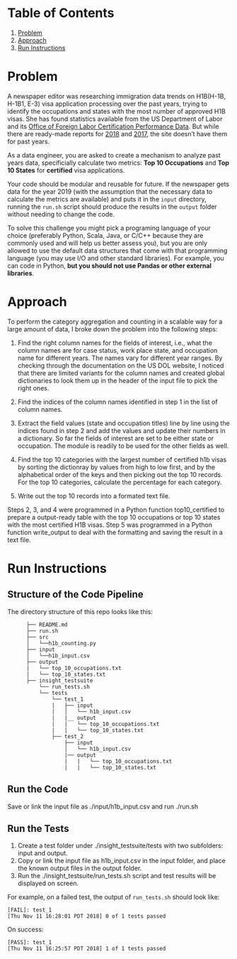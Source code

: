 # Table of Contents
1. [Problem](README.md#problem)
2. [Approach](README.md#approach)
3. [Run Instructions](README.md#run-instructions)

# Problem

A newspaper editor was researching immigration data trends on H1B(H-1B, H-1B1, E-3) visa application processing over the past years, trying to identify the occupations and states with the most number of approved H1B visas. She has found statistics available from the US Department of Labor and its [Office of Foreign Labor Certification Performance Data](https://www.foreignlaborcert.doleta.gov/performancedata.cfm#dis). But while there are ready-made reports for [2018](https://www.foreignlaborcert.doleta.gov/pdf/PerformanceData/2018/H-1B_Selected_Statistics_FY2018_Q4.pdf) and [2017](https://www.foreignlaborcert.doleta.gov/pdf/PerformanceData/2017/H-1B_Selected_Statistics_FY2017.pdf), the site doesn’t have them for past years. 

As a data engineer, you are asked to create a mechanism to analyze past years data, specificially calculate two metrics: **Top 10 Occupations** and **Top 10 States** for **certified** visa applications.

Your code should be modular and reusable for future. If the newspaper gets data for the year 2019 (with the assumption that the necessary data to calculate the metrics are available) and puts it in the `input` directory, running the `run.sh` script should produce the results in the `output` folder without needing to change the code.

To solve this challenge you might pick a programing language of your choice (preferably Python, Scala, Java, or C/C++ because they are commonly used and will help us better assess you), but you are only allowed to use the default data structures that come with that programming language (you may use I/O and other standard libraries). For example, you can code in Python, **but you should not use Pandas or other external libraries**. 

# Approach

To perform the category aggregation and counting in a scalable way for a large amount of data, I broke down the problem into the following steps:

1. Find the right column names for the fields of interest, i.e., what the column names are for case status, work place state, and occupation name for different years. The names vary for different year ranges. By checking through the documentation on the US DOL website, I noticed that there are limited variants for the column names and created global dictionaries to look them up in the header of the input file to pick the right ones. 

2. Find the indices of the column names identified in step 1 in the list of column names.

3. Extract the field values (state and occupation titles) line by line using the indices found in step 2 and add the values and update their numbers in a dictionary. So far the fields of interest are set to be either state or occupation. The module is readily to be used for the other fields as well.

4. Find the top 10 categories with the largest number of certified h1b visas by sorting the dictionray by values from high to low first, and by the alphabetical order of the keys and then picking out the top 10 records. For the top 10 categories, calculate the percentage for each category.

5. Write out the top 10 records into a formated text file.

Steps 2, 3, and 4 were programmed in a Python function top10_certified to prepare a output-ready table with the top 10 occupations or top 10 states with the most certified H1B visas. Step 5 was programmed in a Python function write_output to deal with the formatting and saving the result in a text file.


# Run Instructions

## Structure of the Code Pipeline
The directory structure of this repo looks like this:
```
      ├── README.md 
      ├── run.sh
      ├── src
      │   └──h1b_counting.py
      ├── input
      │   └──h1b_input.csv
      ├── output
      |   └── top_10_occupations.txt
      |   └── top_10_states.txt
      ├── insight_testsuite
          └── run_tests.sh
          └── tests
              └── test_1
              |   ├── input
              |   │   └── h1b_input.csv
              |   |__ output
              |   |   └── top_10_occupations.txt
              |   |   └── top_10_states.txt
              ├── test_2
                  ├── input
                  │   └── h1b_input.csv
                  |── output
                  |   |   └── top_10_occupations.txt
                  |   |   └── top_10_states.txt
```

## Run the Code

Save or link the input file as ./input/h1b_input.csv and run ./run.sh 

## Run the Tests

1. Create a test folder under ./insight_testsuite/tests with two subfolders: input and output. 
2. Copy or link the input file as h1b_input.csv in the input folder, and place the known output files in the output folder. 
3. Run the ./insight_testsuite/run_tests.sh script and test results will be displayed on screen.

For example, on a failed test, the output of `run_tests.sh` should look like:

    [FAIL]: test_1
    [Thu Nov 11 16:28:01 PDT 2018] 0 of 1 tests passed

On success:

    [PASS]: test_1
    [Thu Nov 11 16:25:57 PDT 2018] 1 of 1 tests passed

